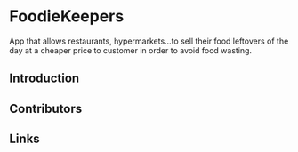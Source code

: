 # FoodieKeepers
App that allows restaurants, hypermarkets...to sell their food leftovers of the day at a cheaper price to customer in order to avoid food wasting.

## Introduction


## Contributors

## Links
